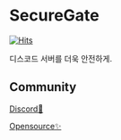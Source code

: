# SecureGate
[![Hits](https://hits.seeyoufarm.com/api/count/incr/badge.svg?url=https%3A%2F%2Fgithub.com%2Fsecuregate-org&count_bg=%2379C83D&title_bg=%23555555&icon=&icon_color=%23E7E7E7&title=hits&edge_flat=false)](https://hits.seeyoufarm.com)

디스코드 서버를 더욱 안전하게.

## Community
[Discord💬](https://securegate.gg/official)

[Opensource✨](https://github.com/securegate-org/SecureGate-Lite)
